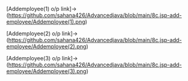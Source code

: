 [Addemployee(1) o/p link]->(https://github.com/sahana426/Advancedjava/blob/main/8c.jsp-add-employee/Addemployee(1).png)

[Addemployee(2) o/p link]->(https://github.com/sahana426/Advancedjava/blob/main/8c.jsp-add-employee/Addemployee(2).png)

[Addemployee(3) o/p link]->(https://github.com/sahana426/Advancedjava/blob/main/8c.jsp-add-employee/Addemployee(3).png)

